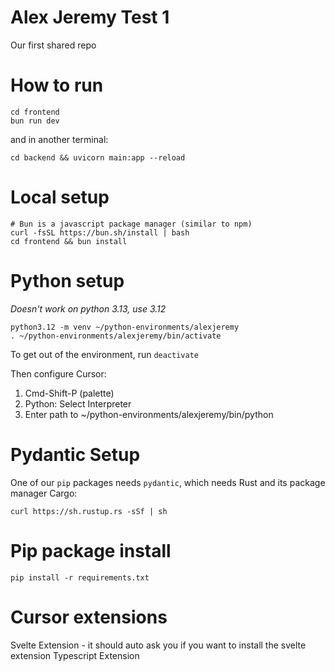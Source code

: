 # Alex Jeremy Test 1
Our first shared repo


# How to run
```
cd frontend
bun run dev
```
and in another terminal:
```
cd backend && uvicorn main:app --reload
```

# Local setup
```
# Bun is a javascript package manager (similar to npm)
curl -fsSL https://bun.sh/install | bash
cd frontend && bun install
```

# Python setup
*Doesn't work on python 3.13, use 3.12*
```
python3.12 -m venv ~/python-environments/alexjeremy
. ~/python-environments/alexjeremy/bin/activate
```
To get out of the environment, run `deactivate`

Then configure Cursor:
1. Cmd-Shift-P (palette)
2. Python: Select Interpreter
3. Enter path to ~/python-environments/alexjeremy/bin/python

# Pydantic Setup
One of our `pip` packages needs `pydantic`, which needs Rust and its package manager Cargo:
```
curl https://sh.rustup.rs -sSf | sh
```

# Pip package install
```
pip install -r requirements.txt
```

# Cursor extensions
Svelte Extension - it should auto ask you if you want to install the svelte extension
Typescript Extension